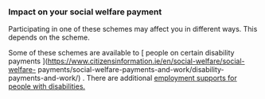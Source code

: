 ###  Impact on your social welfare payment

Participating in one of these schemes may affect you in different ways. This
depends on the scheme.

Some of these schemes are available to [ people on certain disability payments
](https://www.citizensinformation.ie/en/social-welfare/social-welfare-
payments/social-welfare-payments-and-work/disability-payments-and-work/) .
There are additional [ employment supports for people with disabilities.
](https://www.citizensinformation.ie/en/employment/employment-and-disability/)
